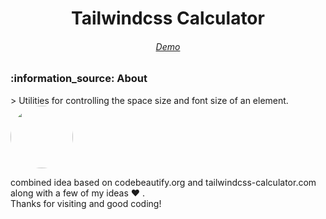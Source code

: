 <h1 align="center">Tailwindcss Calculator</h1>
<h6 align="center"><a href="https://daongocnguyen92.github.io/tailwindcss-calculator/" target="_blank">Demo</a></h6>
<h3 id="sobre">:information_source: About</h3>
> Utilities for controlling the space size and font size of an element.

<img style="border-radius: 50%;" src="https://raw.githubusercontent.com/daongocnguyen92/tailwindcss-calculator/main/access/Screenshort.png" width="100px;" alt=""/>

combined idea based on codebeautify.org and tailwindcss-calculator.com along with a few of my ideas  ❤️ .<br />
Thanks for visiting and good coding!
